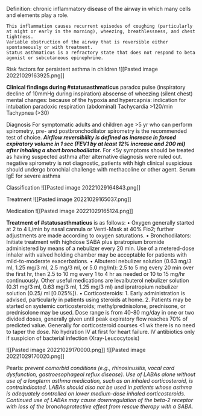 Definition:
chronic inflammatory disease of the airway in which many cells and elements play a role.

	This inflammation causes recurrent episodes of coughing (particularly at night or early in the morning), wheezing, breathlessness, and chest tightness.
	Variable obstruction of the airway that is reversible either spontaneously or with treatment.
	Status asthmaticus is a refractory state that does not respond to beta agonist or subcutaneous epinephrine.

Risk factors for persistent asthma in children
	![[Pasted image 20221029163925.png]]

**Clinical findings during #statusasthmaticus**
	paradox pulse (inspiratory decline of 10mmHg during inspiration)
	abscense of wheezing (silent chest)
	mental changes: because of the hypoxia and hypercapnia: indication for intubation
	paradoxic respiration (abdominal)
	Tachycardia >120/min
	Tachypnea (>30)

Diagnosis
	For symptomatic adults and children age >5 yr who can perform spirometry, pre- and
	postbronchodilator spirometry is the recommended test of choice.
	***Airflow reversibility is defined as increase in forced expiratory volume in 1 sec (FEV1 by at
	least 12% increase and 200 ml) after inhaling a short bronchodilator.***
	For <5y symptoms should be treated as having suspected asthma after alternative diagnosis were ruled out.
	negative spirometry is not diagnostic, patients with high clinical suspicious should undergo bronchial challenge with methacoline or other agent.
	Serum IgE for severe asthma

Classification
![[Pasted image 20221029164843.png]]

Treatment
![[Pasted image 20221029165037.png]]

Medication
![[Pasted image 20221029165124.png]]

**Treatment of #statusasthmaticus**  is as follows:
	• Oxygen generally started at 2 to 4 L/min by nasal cannula or Venti-Mask at 40% Fio2;
	further adjustments are made according to oxygen saturations.
	• Bronchodilators: Initiate treatment with highdose SABA plus ipratropium bromide administered by means of a nebulizer every 20 min. Use of a metered-dose inhaler with
	valved holding chamber may be acceptable for patients with mild-to-moderate
	exacerbations.
	• Albuterol nebulizer solution (0.63 mg/3 ml, 1.25 mg/3 ml, 2.5 mg/3 ml, or 5.0 mg/ml):
	2.5 to 5 mg every 20 min over the first hr, then 2.5 to 10 mg every 1 to 4 hr as needed
	or 10 to 15 mg/hr continuously. Other useful medications are levalbuterol nebulizer solution
	(0.31 mg/3 ml, 0.63 mg/3 ml, 1.25 mg/3 ml) and ipratropium nebulizer solution (0.25/
	ml [0.025%]).
	• Corticosteroids:
	1. Early administration is advised, particularly
	in patients using steroids at home.
	2. Patients may be started on systemic corticosteroids; methylprednisolone, prednisone,
	or prednisolone may be used. Dose range is from 40-80 mg/day in one or two
	divided doses, generally given until peak expiratory flow reaches 70% of predicted
	value. Generally for corticosteroid courses <1 wk there is no need to taper the dose.
	No hydration IV at first for heart failure. IV antibiotics only if suspicion of bacterial infection (Xray-Leucocytosis)

![[Pasted image 20221029170000.png]]
![[Pasted image 20221029170020.png]]

Pearls:
	*prevent comorbid conditions (e.g., rhinosinusitis, vocal cord dysfunction, gastroesophageal
	reflux disease).*
	*Use of LABAs alone without use of a longterm asthma medication, such as an inhaled
	corticosteroid, is contraindicated. LABAs should also not be used in patients whose
	asthma is adequately controlled on lower medium-dose inhaled corticosteroids.
	Continued use of LABAs may cause downregulation of the beta-2 receptor with loss
	of the bronchoprotective effect from rescue therapy with a SABA.*
	 